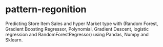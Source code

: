 # pattern-regonition
Predicting Store Item Sales and hyper Market type with (Random Forest, Gradient Boosting Regressor, Polynomial, Gradient Descent, logistic regression and RandomForestRegressor) using Pandas, Numpy and Sklearn.
